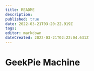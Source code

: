 ```yaml
---
title: README
description: 
published: true
date: 2022-03-21T03:20:22.919Z
tags: 
editor: markdown
dateCreated: 2022-03-21T02:22:04.631Z
---
```


# GeekPie Machine

